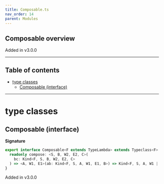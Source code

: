```yaml
---
title: Composable.ts
nav_order: 14
parent: Modules
---
```


## Composable overview

Added in v3.0.0

---

<h2 class="text-delta">Table of contents</h2>

- [type classes](#type-classes)
  - [Composable (interface)](#composable-interface)

---

# type classes

## Composable (interface)

**Signature**

```ts
export interface Composable<F extends TypeLambda> extends Typeclass<F> {
  readonly compose: <S, B, W2, E2, C>(
    bc: Kind<F, S, B, W2, E2, C>
  ) => <A, W1, E1>(ab: Kind<F, S, A, W1, E1, B>) => Kind<F, S, A, W1 | W2, E1 | E2, C>
}
```

Added in v3.0.0
